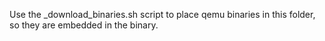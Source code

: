 Use the _download_binaries.sh script to place qemu binaries in this folder, so they are embedded in the binary.